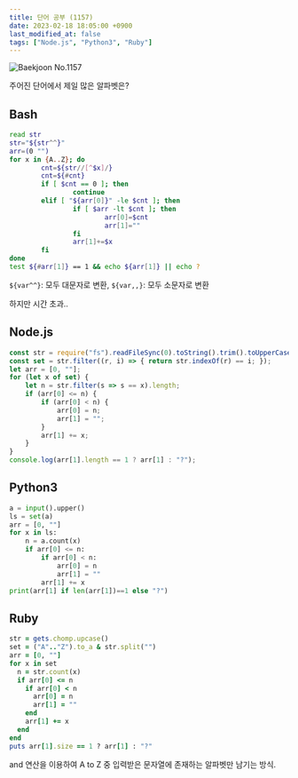 ```yaml
---
title: 단어 공부 (1157)
date: 2023-02-18 18:05:00 +0900
last_modified_at: false
tags: ["Node.js", "Python3", "Ruby"]
---
```


![Baekjoon No.1157](https://cdn.jsdelivr.net/gh/kimzuni/cdn/blog/baekjoon-1157.png)

주어진 단어에서 제일 많은 알파벳은?

## Bash

```bash
read str
str="${str^^}"
arr=(0 "")
for x in {A..Z}; do
        cnt=${str//[^$x]/}
        cnt=${#cnt}
        if [ $cnt == 0 ]; then
                continue
        elif [ "${arr[0]}" -le $cnt ]; then
                if [ $arr -lt $cnt ]; then
                        arr[0]=$cnt
                        arr[1]=""
                fi
                arr[1]+=$x
        fi
done
test ${#arr[1]} == 1 && echo ${arr[1]} || echo ?
```

`${var^^}`: 모두 대문자로 변환, `${var,,}`: 모두 소문자로 변환

하지만 시간 초과..

## Node.js

```javascript
const str = require("fs").readFileSync(0).toString().trim().toUpperCase().split("");
const set = str.filter((r, i) => { return str.indexOf(r) == i; });
let arr = [0, ""];
for (let x of set) {
	let n = str.filter(s => s == x).length;
	if (arr[0] <= n) {
		if (arr[0] < n) {
			arr[0] = n;
			arr[1] = "";
		}
		arr[1] += x;
	}
}
console.log(arr[1].length == 1 ? arr[1] : "?");
```

## Python3

```python
a = input().upper()
ls = set(a)
arr = [0, ""]
for x in ls:
    n = a.count(x)
    if arr[0] <= n:
        if arr[0] < n:
            arr[0] = n
            arr[1] = ""
        arr[1] += x
print(arr[1] if len(arr[1])==1 else "?")
```

## Ruby

```ruby
str = gets.chomp.upcase()
set = ("A".."Z").to_a & str.split("")
arr = [0, ""]
for x in set
  n = str.count(x)
  if arr[0] <= n
    if arr[0] < n
      arr[0] = n
      arr[1] = ""
    end
    arr[1] += x
  end
end
puts arr[1].size == 1 ? arr[1] : "?"
```

and 연산을 이용하여 A to Z 중 입력받은 문자열에 존재하는 알파벳만 남기는 방식.
